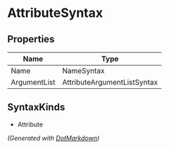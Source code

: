# AttributeSyntax

## Properties

| Name         | Type                        |
| ------------ | --------------------------- |
| Name         | NameSyntax                  |
| ArgumentList | AttributeArgumentListSyntax |

## SyntaxKinds

* Attribute

*\(Generated with [DotMarkdown](http://github.com/JosefPihrt/DotMarkdown)\)*